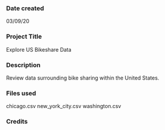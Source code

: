 ### Date created
03/09/20

### Project Title
Explore US Bikeshare Data

### Description
Review data surrounding bike sharing within the United States.

### Files used
chicago.csv
new_york_city.csv
washington.csv

### Credits
